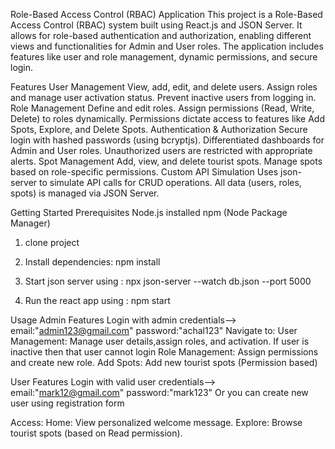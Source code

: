 Role-Based Access Control (RBAC) Application
This project is a Role-Based Access Control (RBAC) system built using React.js and JSON Server. It allows for role-based authentication and authorization, enabling different views and functionalities for Admin and User roles. The application includes features like user and role management, dynamic permissions, and secure login.

Features
User Management
View, add, edit, and delete users.
Assign roles and manage user activation status.
Prevent inactive users from logging in.
Role Management
Define and edit roles.
Assign permissions (Read, Write, Delete) to roles dynamically.
Permissions dictate access to features like Add Spots, Explore, and Delete Spots.
Authentication & Authorization
Secure login with hashed passwords (using bcryptjs).
Differentiated dashboards for Admin and User roles.
Unauthorized users are restricted with appropriate alerts.
Spot Management
Add, view, and delete tourist spots.
Manage spots based on role-specific permissions.
Custom API Simulation
Uses json-server to simulate API calls for CRUD operations.
All data (users, roles, spots) is managed via JSON Server.

Getting Started
Prerequisites
Node.js installed
npm (Node Package Manager)

1. clone project

2. Install dependencies: npm install

3. Start json server using : npx json-server --watch db.json --port 5000

4. Run the react app using : npm start

Usage
Admin Features
Login with admin credentials--> email:"admin123@gmail.com"
password:"achal123"
Navigate to:
User Management: Manage user details,assign roles, and activation.
If user is inactive then that user cannot login
Role Management: Assign permissions and create new role.
Add Spots: Add new tourist spots (Permission based)

User Features
Login with valid user credentials--> email:"mark12@gmail.com"
password:"mark123"
Or you can create new user using registration form

Access:
Home: View personalized welcome message.
Explore: Browse tourist spots (based on Read permission).
